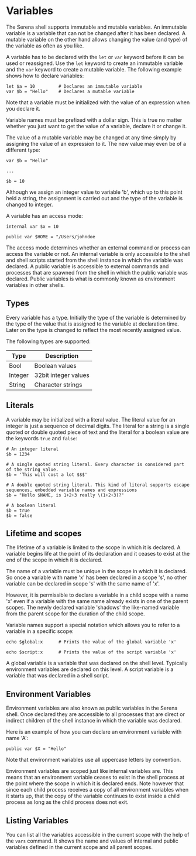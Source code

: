 # Variables

The Serena shell supports immutable and mutable variables. An immutable variable is a variable that can not be changed after it has been declared. A mutable variable on the other hand allows changing the value (and type) of the variable as often as you like.

A variable has to be declared with the `let` or `var` keyword before it can be used or reassigned. Use the `let` keyword to create an immutable variable and the `var` keyword to create a mutable variable. The following example shows how to declare variables:

```
let $a = 10         # Declares an immutable variable
var $b = "Hello"    # Declares a mutable variable
```

Note that a variable must be initialized with the value of an expression when you declare it.

Variable names must be prefixed with a dollar sign. This is true no matter whether you just want to get the value of a variable, declare it or change it.

The value of a mutable variable may be changed at any time simply by assigning the value of an expression to it. The new value may even be of a different type:

```
var $b = "Hello"

...

$b = 10
```

Although we assign an integer value to variable 'b', which up to this point held a string, the assignment is carried out and the type of the variable is changed to integer.

A variable has an access mode:

```
internal var $x = 10

public var $HOME = "/Users/johndoe
```

The access mode determines whether an external command or process can access the variable or not. An internal variable is only accessible to the shell and shell scripts started from the shell instance in which the variable was declared. A public variable is accessible to external commands and processes that are spawned from the shell in which the public variable was declared. Public variables is what is commonly known as environment variables in other shells.

## Types

Every variable has a type. Initially the type of the variable is determined by the type of the value that is assigned to the variable at declaration time. Later on the type is changed to reflect the most recently assigned value.

The following types are supported:

| Type  | Description |
|-------|-------------|
| Bool | Boolean values |
| Integer | 32bit integer values |
| String  | Character strings |

## Literals

A variable may be initialized with a literal value. The literal value for an integer is just a sequence of decimal digits. The literal for a string is a single quoted or double quoted piece of text and the literal for a boolean value are the keywords `true` and `false`:

```
# An integer literal
$b = 1234

# A single quoted string literal. Every character is considered part of the string value.
$b = 'This will cost a lot $$$'

# A double quoted string literal. This kind of literal supports escape sequences, embedded variable names and expressions
$b = "Hello $NAME, is 1+2+3 really \(1+2+3)?"

# A boolean literal
$b = true
$b = false
```

## Lifetime and scopes

The lifetime of a variable is limited to the scope in which it is declared. A variable begins life at the point of its declaration and it ceases to exist at the end of the scope in which it is declared.

The name of a variable must be unique in the scope in which it is declared. So once a variable with name 'x' has been declared in a scope 's', no other variable can be declared in scope 's' with the same name of 'x'.

However, it is permissible to declare a variable in a child scope with a name 'x' even if a variable with the same name already exists in one of the parent scopes. The newly declared variable 'shadows' the like-named variable from the parent scope for the duration of the child scope.

Variable names support a special notation which allows you to refer to a variable in a specific scope:

```
echo $global:x      # Prints the value of the global variable 'x'

echo $script:x      # Prints the value of the script variable 'x'
```

A global variable is a variable that was declared on the shell level. Typically environment variables are declared on this level. A script variable is a variable that was declared in a shell script.

## Environment Variables

Environment variables are also known as public variables in the Serena shell. Once declared they are accessible to all processes that are direct or indirect children of the shell instance in which the variable was declared.

Here is an example of how you can declare an environment variable with name 'A':

```
public var $X = "Hello"
```

Note that environment variables use all uppercase letters by convention.

Environment variables are scoped just like internal variables are. This means that an environment variable ceases to exist in the shell process at the point where the scope in which it is declared ends. Note however that since each child process receives a copy of all environment variables when it starts up, that the copy of the variable continues to exist inside a child process as long as the child process does not exit.

## Listing Variables

You can list all the variables accessible in the current scope with the help of the `vars` command. It shows the name and values of internal and public variables defined in the current scope and all parent scopes.
